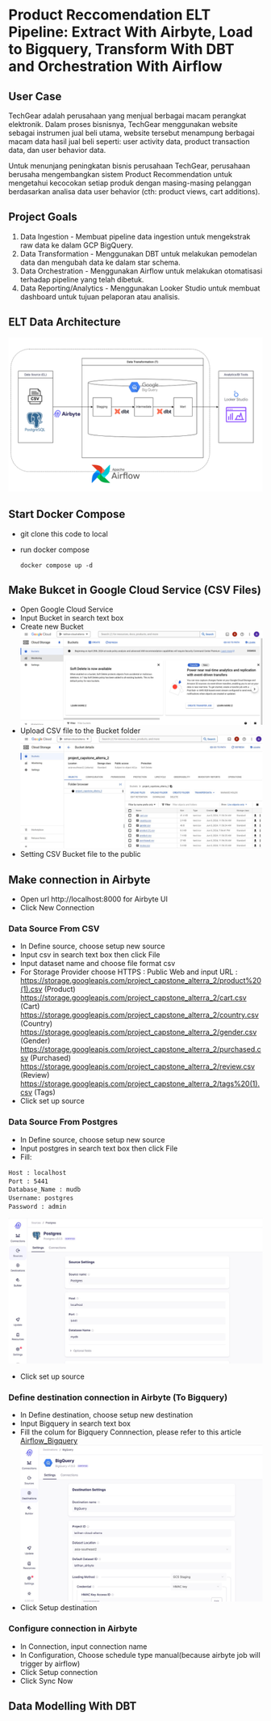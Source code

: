 # Product Reccomendation ELT Pipeline: Extract With Airbyte, Load to Bigquery, Transform With DBT and Orchestration With Airflow

## User Case

TechGear adalah perusahaan yang menjual berbagai macam perangkat elektronik. Dalam proses bisnisnya, TechGear menggunakan website sebagai instrumen jual beli utama, website tersebut menampung berbagai macam data hasil jual beli seperti: user activity data, product transaction data, dan user behavior data.

Untuk menunjang peningkatan bisnis perusahaan TechGear, perusahaan berusaha mengembangkan sistem Product Recommendation untuk mengetahui kecocokan setiap produk dengan masing-masing pelanggan berdasarkan analisa data user behavior (cth: product views, cart additions).

## Project Goals

1. Data Ingestion - Membuat pipeline data ingestion untuk mengekstrak raw data ke dalam GCP BigQuery.
2. Data Transformation - Menggunakan DBT untuk melakukan pemodelan data dan mengubah data ke dalam star schema.
3. Data Orchestration - Menggunakan Airflow untuk melakukan otomatisasi terhadap pipeline yang telah dibetuk.
4. Data Reporting/Analytics - Menggunakan Looker Studio untuk membuat dashboard untuk tujuan pelaporan atau analisis.

## ELT Data Architecture 

![data_architecture](https://github.com/ahmadalpadani/Project-Capstone/blob/main/assets/ELT%20Archicteture.png) 

## Start Docker Compose
- git clone this code to local
- run docker compose

  ```
  docker compose up -d
  ``` 

## Make Bukcet in Google Cloud Service (CSV Files)
- Open Google Cloud Service
- Input Bucket in search text box 
- Create new Bucket 
![bucket](https://github.com/ahmadalpadani/Project-Capstone/blob/main/assets/Bucket.png) 
- Upload CSV file to the Bucket folder
![bucket_folder](https://github.com/ahmadalpadani/Project-Capstone/blob/main/assets/bucket_folder.jpg) 
- Setting CSV Bucket file to the public 

## Make connection in Airbyte
- Open url http://localhost:8000 for Airbyte UI
- Click New Connection

### Data Source From CSV
- In Define source, choose setup new source
- Input csv in search text box then click File
- Input dataset name and choose file format csv 
- For Storage Provider choose HTTPS : Public Web and input URL : 
https://storage.googleapis.com/project_capstone_alterra_2/product%20(1).csv (Product) 
https://storage.googleapis.com/project_capstone_alterra_2/cart.csv (Cart) 
https://storage.googleapis.com/project_capstone_alterra_2/country.csv (Country)
https://storage.googleapis.com/project_capstone_alterra_2/gender.csv (Gender) 
https://storage.googleapis.com/project_capstone_alterra_2/purchased.csv (Purchased)
https://storage.googleapis.com/project_capstone_alterra_2/review.csv (Review) 
https://storage.googleapis.com/project_capstone_alterra_2/tags%20(1).csv (Tags)
- Click set up source 

### Data Source From Postgres
- In Define source, choose setup new source
- Input postgres in search text box then click File
- Fill:
```bash
Host : localhost
Port : 5441
Database_Name : mudb
Username: postgres
Password : admin
```
![postgres](https://github.com/ahmadalpadani/Project-Capstone/blob/main/assets/postgres.jpg) 
- Click set up source 

### Define destination connection in Airbyte (To Bigquery)
- In Define destination, choose setup new destination
- Input Bigquery in search text box
- Fill the colum for Bigquery Connnection, please refer to this article [Airflow_Bigquery](https://docs.airbyte.com/integrations/destinations/bigquery?_gl=1*106oqw*_gcl_au*MjEwNjIyMzgwMi4xNzE3NTc2NjY0)
![airflow_bigquery](https://github.com/ahmadalpadani/Project-Capstone/blob/main/assets/bigquery.jpg) 
- Click Setup destination

### Configure connection in Airbyte
- In Connection, input connection name
- In Configuration, Choose schedule type manual(because airbyte job will trigger by airflow)
- Click Setup connection
- Click Sync Now

## Data Modelling With DBT



